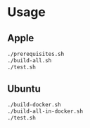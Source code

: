# Usage

## Apple

```sh
./prerequisites.sh
./build-all.sh
./test.sh
```

## Ubuntu

```sh
./build-docker.sh
./build-all-in-docker.sh
./test.sh
```


